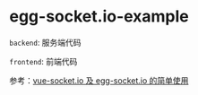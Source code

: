 # egg-socket.io-example

`backend`: 服务端代码

`frontend`: 前端代码

参考：[vue-socket.io 及 egg-socket.io 的简单使用](https://www.cnblogs.com/zyulike/p/10209562.html)
